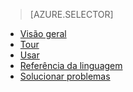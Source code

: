 > [AZURE.SELECTOR]
- [Visão geral](../articles/application-insights/app-insights-analytics.md)
- [Tour](../articles/application-insights/app-insights-analytics-tour.md)
- [Usar](../articles/application-insights/app-insights-analytics-using.md)
- [Referência da linguagem](../articles/application-insights/app-insights-analytics-reference.md)
- [Solucionar problemas](../articles/application-insights/app-insights-analytics-troubleshooting.md)

<!---HONumber=AcomDC_0615_2016-->